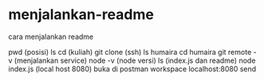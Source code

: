 # menjalankan-readme

cara menjalankan readme

pwd (posisi)
ls
cd (kuliah)
git clone (ssh)
ls humaira
cd humaira
git remote -v (menjalankan service)
node -v (node versi)
ls (index.js dan readme)
node index.js (local host 8080)
buka di postman
workspace
localhost:8080
send
